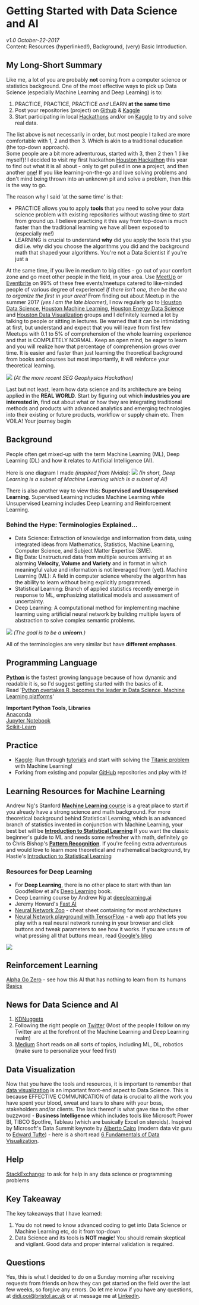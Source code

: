 # Getting Started with Data Science and AI
*v1.0 October-22-2017*  
Content: Resources (hyperlinked!), Background, (very) Basic Introduction.

## My Long-Short Summary
Like me, a lot of you are probably **not** coming from a computer science or statistics background. One of the most effective ways to pick up Data Science (especially Machine Learning and Deep Learning) is to: 
1. PRACTICE, PRACTICE, PRACTICE *and* LEARN **at the same time**
2. Post your repositories (project) on [Github](https://www.github.com) & [Kaggle](https://www.kaggle.com)
3. Start participating in local [Hackathons](https://en.wikipedia.org/wiki/Hackathon) and/or on [Kaggle](https://www.kaggle.com) to try and solve real data.

The list above is not necessarily in order, but most people I talked are more comfortable with 1, 2 and then 3. Which is akin to a traditional education (the top-down approach).  
Some people are a bit more adventurous, started with 3, then 2 then 1 (like myself)! I decided to visit my first hackathon [Houston Hackathon](http://houstonhackathon.com/) this year to find out what it is all about - only to get pulled in one a project, and then another [one](https://www.hackathon.com/event/geophysics-hackathon-2017-36373291494)! If you like learning-on-the-go and love solving problems and don't mind being thrown into an unknown pit and solve a problem, then this is the way to go.

The reason why I said 'at the same time' is that:
- PRACTICE allows you to apply **tools** that you need to solve your data science problem with existing repositories without wasting time to start from ground up. I believe practicing it this way from top-down is much faster than the traditional learning we have all been exposed to (especially me!)
- LEARNING is crucial to understand **why** did you apply the tools that you did i.e. why did you choose the algorithms you did and the background math that shaped your algorithms. You're not a Data Scientist if you're just a

At the same time, if you live in medium to big cities - go out of your comfort zone and go meet other people in the field, in your area. Use [MeetUp](http://www.meetup.com/) or [Eventbrite](https://www.eventbrite.com) on 99% of these free events/meetups catered to like-minded people of various degree of experience! *If there isn't one, then be the one to organize the first in your area!*
From finding out about Meetup in the summer 2017 *(yes I am the late bloomer)*, I now regularly go to [Houston Data Science](https://www.meetup.com/Houston-Data-Science/), [Houston Machine Learning](https://www.meetup.com/Houston-Machine-Learning/), [Houston Energy Data Science](https://www.meetup.com/Houston-Energy-Data-Science-Meetup/) and [Houston Data Visualization](https://www.meetup.com/Houston-Data-Visualization-Meetup/) groups and I definitely learned a lot by talking to people or sitting in lectures. Be warned that it can be intimidating at first, but understand and expect that you will leave from first few Meetups with 0.1 to 5% of comprehension of the whole learning experience and that is COMPLETELY NORMAL. Keep an open mind, be eager to learn and you will realize how that percentage of comprehension grows over time. It is easier and faster than just learning the theoretical background from books and courses but most importantly, it will reinforce your theoretical learning.

![](https://github.com/didiooi/beginnersguideML/blob/master/Hackathon.jpg)
*(At the more recent SEG Geophysics Hackathon)*

Last but not least, learn how data science and its architecture are being applied in the **REAL WORLD**. Start by figuring out which **industries you are interested in**, find out about what or how they are integrating traditional methods and products with advanced analytics and emerging technologies into their existing or future products, workflow or supply chain etc. Then VOILA! Your journey begin


## Background
People often get mixed-up with the term Machine Learning (ML), Deep Learning (DL) and how it relates to Artificial Intelligence (AI).

Here is one diagram I made *(inspired from Nvidia)*:
![](https://github.com/didiooi/beginnersguideML/blob/master/AI%20ML%20DL.png)
*(In short, Deep Learning is a subset of Machine Learning which is a subset of AI)*

There is also another way to view this: **Supervised and Unsupervised Learning**. Supervised Learning includes Machine Learning while Unsupervised Learning includes Deep Learning and Reinforcement Learning.  

### Behind the Hype: Terminologies Explained...

- Data Science: Extraction of knowledge and information from data, using integrated ideas from Mathematics, Statistics, Machine Learning, Computer Science, and Subject Matter Expertise (SME).
- Big Data: Unstructured data from multiple sources arriving at an alarming **Velocity, Volume and Variety** and in format in which meaningful value and information is not leveraged from (yet). Machine Learning (ML): A field in computer science whereby the algorithm has the ability to learn without being explicitly programmed.  
- Statistical Learning: Branch of applied statistics recently emerge in response to ML, emphasizing statistical models and assessment of uncertainty.  
- Deep Learning: A computational method for implementing machine learning using artificial neural network by building multiple layers of abstraction to solve complex semantic problems.

 ![](https://github.com/didiooi/beginnersguideML/blob/master/Data%20Sci.png)
 *(The goal is to be a **unicorn**.)*

 All of the terminologies are very similar but have **different emphases**.

 
## Programming Language
[**Python**](https://www.python.org/) is the fastest growing language because of how dynamic and readable it is, so I'd suggest getting started with the basics of it.  
Read '[Python overtakes R, becomes the leader in Data Science, Machine Learning platforms](htrtps://www.kdnuggets.com/2017/08/python-overtakes-r-leader-analytics-data-science.html)'

**Important Python Tools, Libraries**  
[Anaconda](https://anaconda.org/)  
[Jupyter Notebook](http://jupyter.org/)  
[Scikit-Learn](http://scikit-learn.org)  

## Practice 
- [Kaggle](https://www.kaggle.com/): Run through [tutorials](https://www.kaggle.com/wiki/Tutorials) and start with solving the [Titanic problem](https://www.kaggle.com/c/titanic) with Machine Learning! 
- Forking from existing and popular [GitHub](https://www.github.com) repositories and play with it!

## Learning Resources for Machine Learning
Andrew Ng's Stanford [**Machine Learning** course](https://www.coursera.org/learn/machine-learning) is a great place to start if you already have a strong science and math background. For more theoretical background behind Statistical Learning, which is an advanced branch of statistics invented in conjunction with Machine Learning, your best bet will be [**Introduction to Statistical Learning**](http://www-bcf.usc.edu/~gareth/ISL/) If you want the classic beginner's guide to ML and needs some refresher with math, definitely go to Chris Bishop's [**Pattern Recognition**](http://users.isr.ist.utl.pt/~wurmd/Livros/school/Bishop%20-%20Pattern%20Recognition%20And%20Machine%20Learning%20-%20Springer%20%202006.pdf). If you're feeling extra adventurous and would love to learn more theoretical and mathematical background, try Hastie's [Introduction to Statistical Learning](https://web.stanford.edu/~hastie/ElemStatLearn/)

### Resources for Deep Learning
- For **Deep Learning**, there is no other place to start with than Ian Goodfellow et al's [Deep Learning](http://www.deeplearningbook.org/) book.
- Deep Learning course by Andrew Ng at [deeplearning.ai](https://www.deeplearning.ai/)
- Jeremy Howard's [Fast AI](http://course.fast.ai/)
- [Neural Network Zoo](http://www.asimovinstitute.org/neural-network-zoo/) - cheat sheet containing for most architectures  
- [Neural Network playground with TensorFlow](http://playground.tensorflow.org) - a web app that lets you play with a real neural network running in your browser and click buttons and tweak parameters to see how it works. If you are unsure of what pressing all that buttons mean, read [Google's blog](https://cloud.google.com/blog/big-data/2016/07/understanding-neural-networks-with-tensorflow-playground)

![](https://github.com/didiooi/beginnersguideML/blob/master/Picture1.png)

## Reinforcement Learning
[Alpha Go Zero](https://deepmind.com/blog/alphago-zero-learning-scratch/) - see how this AI that has nothing to learn from its humans
[Basics](http://karpathy.github.io/2016/05/31/rl/)

## News for Data Science and AI
1. [KDNuggets](https://www.kdnuggets.com/)  
2. Following the right people on [Twitter](https://twitter.com/didiooi/following) (Most of the people I follow on my Twitter are at the forefront of the Machine Learning and Deep Learning realm)  
3. [Medium](https://medium.com) Short reads on all sorts of topics, including ML, DL, robotics (make sure to personalize your feed first)

## Data Visualization
Now that you have the tools and resources, it is important to remember that [data visualization](https://en.wikipedia.org/wiki/Data_visualization) is an important front-end aspect to Data Science. This is because EFFECTIVE COMMUNICATION of data is crucial to all the work you have spent your blood, sweat and tears to share with your boss, stakeholders and/or clients. 
The lack thereof is what gave rise to the other buzzword - **Business Intelligence** which includes tools like Microsoft Power BI, TIBCO Spotfire, Tableau (which are basically Excel on steroids).
Inspired by Microsoft's Data Summit keynote by [Alberto Cairo](http://www.thefunctionalart.com) (modern data viz guru to [Edward Tufte](https://en.wikipedia.org/wiki/Edward_Tufte)) - here is a short read [6 Fundamentals of Data Visualization](https://www.linkedin.com/pulse/6-fundamental-principles-data-visualization-didi-sher-ooi/).

## Help
[StackExchange](https://stackexchange.com/): to ask for help in any data science or programming problems

## Key Takeaway
The key takeaways that I have learned:
1. You do not need to know advanced coding to get into Data Science or Machine Learning etc, do it from top-down
2. Data Science and its tools is **NOT magic**! You should remain skeptical and vigilant. Good data and proper internal validation is required.

## Questions
Yes, this is what I decided to do on a Sunday morning after receiving requests from friends on how they can get started on the field over the last few weeks, so forgive any errors. Do let me know if you have any questions, at didi.ooi@bristol.ac.uk or at message me at [LinkedIn](https://www.linkedin.com/in/didiooi).


